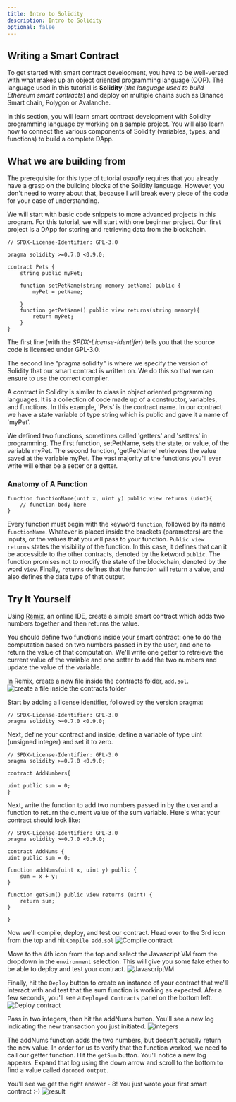 ```yaml
---
title: Intro to Solidity
description: Intro to Solidity
optional: false
---
```


## Writing a Smart Contract

To get started with smart contract development, you have to be well-versed with what makes up an object oriented programming language (OOP). The language used in this tutorial is **Solidity** (_the language used to build Ethereum smart contracts_) and deploy on multiple chains such as Binance Smart chain, Polygon or Avalanche.

In this section, you will learn smart contract development with Solidity programming language by working on a sample project. You will also learn how to connect the various components of Solidity (variables, types, and functions) to build a complete DApp.

## What we are building from

The prerequisite for this type of tutorial _usually_ requires that you already have a grasp on the building blocks of the Solidity language. However, you don't need to worry about that, because I will break every piece of the code for your ease of understanding.

We will start with basic code snippets to more advanced projects in this program. For this tutorial, we will start with one beginner project. Our first project is a DApp for storing and retrieving data from the blockchain.

```solidity
// SPDX-License-Identifier: GPL-3.0

pragma solidity >=0.7.0 <0.9.0;

contract Pets {
    string public myPet;

    function setPetName(string memory petName) public {
        myPet = petName;

    }
    function getPetName() public view returns(string memory){
        return myPet;
    }
}

```

The first line (with the _SPDX-License-Identifer_) tells you that the source code is licensed under GPL-3.0.

The second line "pragma solidity" is where we specify the version of Solidity that our smart contract is written on. We do this so that we can ensure to use the correct compiler.

A contract in Solidity is similar to class in object oriented programming languages. It is a collection of code made up of a constructor, variables, and functions. In this example, 'Pets' is the contract name. In our contract we have a state variable of type string which is public and gave it a name of 'myPet'.

We defined two functions, sometimes called 'getters' and 'setters' in programming. The first function, setPetName, sets the state, or value, of the variable myPet. The second function, 'getPetName' retrievees the value saved at the variable myPet. The vast majority of the functions you'll ever write will either be a setter or a getter.

### Anatomy of A Function

```solidity
function functionName(unit x, uint y) public view returns (uint){
    // function body here
}
```

Every function must begin with the keyword `function`, followed by its name `functionName`. Whatever is placed inside the brackets (parameters) are the inputs, or the values that you will pass to your function. `Public view returns` states the visibility of the function. In this case, it defines that can it be accessible to the other contracts, denoted by the ketword `public`. The function promises not to modify the state of the blockchain, denoted by the word `view`. Finally, `returns` defines that the function will return a value, and also defines the data type of that output.

## Try It Yourself

Using [Remix](https://remix.ethereum.org/#optimize=false&runs=200&evmVersion=null&version=soljson-v0.8.7+commit.e28d00a7.js), an online IDE, create a simple smart contract which adds two numbers together and then returns the value.

You should define two functions inside your smart contract: one to do the computation based on two numbers passed in by the user, and one to return the value of that computation. We'll write one getter to retreieve the current value of the variable and one setter to add the two numbers and update the value of the variable.

In Remix, create a new file inside the contracts folder, `add.sol`.
![create a file inside the contracts folder](https://user-images.githubusercontent.com/15346823/179375354-bac53920-028d-4463-8998-675d8a8f57b5.png)

Start by adding a license identifier, followed by the version pragma:

```
// SPDX-License-Identifier: GPL-3.0
pragma solidity >=0.7.0 <0.9.0;
```

Next, define your contract and inside, define a variable of type uint (unsigned integer) and set it to zero.

```
// SPDX-License-Identifier: GPL-3.0
pragma solidity >=0.7.0 <0.9.0;

contract AddNumbers{

uint public sum = 0;
}
```

Next, write the function to add two numbers passed in by the user and a function to return the current value of the sum variable. Here's what your contract should look like:

```
// SPDX-License-Identifier: GPL-3.0
pragma solidity >=0.7.0 <0.9.0;

contract AddNums {
uint public sum = 0;

function addNums(uint x, uint y) public {
    sum = x + y;
}

function getSum() public view returns (uint) {
    return sum;
}

}
```

Now we'll compile, deploy, and test our contract. Head over to the 3rd icon from the top and hit `Compile add.sol`
![Compile contract](https://user-images.githubusercontent.com/15346823/179375260-7b7fc34d-19e5-44f1-b549-c78c828c8085.png)

Move to the 4th icon from the top and select the Javascript VM from the dropdown in the `environment` selection. This will give you some fake ether to be able to deploy and test your contract.
![JavascriptVM](https://user-images.githubusercontent.com/15346823/179375210-bc843162-dcf0-4337-a9ed-2ca85a3fde7a.png)

Finally, hit the `Deploy` button to create an instance of your contract that we'll interact with and test that the sum function is working as expected. Afer a few seconds, you'll see a `Deployed Contracts` panel on the bottom left.
![Deploy contract](https://user-images.githubusercontent.com/15346823/179375283-76b327d1-185a-4060-a10b-5cef87545095.png)

Pass in two integers, then hit the addNums button. You'll see a new log indicating the new transaction you just initiated.
![integers](https://user-images.githubusercontent.com/15346823/179375306-905213b2-2b60-4f9d-832d-3cb1a7dd1f43.png)

The addNums function adds the two numbers, but doesn't actually return the new value. In order for us to verify that the function worked, we need to call our getter function. Hit the `getSum` button. You'll notice a new log appears. Expand that log using the down arrow and scroll to the bottom to find a value called `decoded output.`

You'll see we get the right answer - 8! You just wrote your first smart contract :-)
![result](https://user-images.githubusercontent.com/15346823/179375323-dd99fa72-84a3-460f-bcf3-d7d1a977f94d.png)
